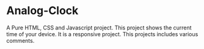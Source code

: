 # Analog-Clock
A Pure HTML, CSS and Javascript project.
This project shows the current time of your device. It is a responsive project.
This projects includes various comments. 
